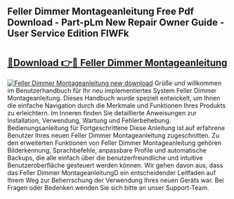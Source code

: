 ## Feller Dimmer Montageanleitung Free Pdf Download - Part-pLm New Repair Owner Guide - User Service Edition FlWFk

# <h2><a href="http://df7xqg.blite.top/?on=Feller+Dimmer+Montageanleitung">🔗Download 👉🔴 Feller Dimmer Montageanleitung</a></h2>

[![Feller Dimmer Montageanleitung new download](https://i.imgur.com/lujVjoI.png)](http://df7xqg.blite.top/?on=Feller+Dimmer+Montageanleitung)
Grüße und willkommen im Benutzerhandbuch für Ihr neu implementiertes System Feller Dimmer Montageanleitung. Dieses Handbuch wurde speziell entwickelt, um Ihnen die einfache Navigation durch die Merkmale und Funktionen Ihres Produkts zu erleichtern. Im Inneren finden Sie detaillierte Anweisungen zur Installation, Verwendung, Wartung und Fehlerbehebung. Bedienungsanleitung für Fortgeschrittene Diese Anleitung ist auf erfahrene Benutzer Ihres neuen Feller Dimmer Montageanleitung zugeschnitten. Zu den erweiterten Funktionen von Feller Dimmer Montageanleitung gehören Bilderkennung, Sprachbefehle, anpassbare Profile und automatische Backups, die alle einfach über die benutzerfreundliche und intuitive Benutzeroberfläche gesteuert werden können. Wir gehen davon aus, dass das Feller Dimmer MontageanleitungD ein entscheidender Leitfaden auf Ihrem Weg zur Beherrschung der Verwendung Ihres neuen Geräts war. Bei Fragen oder Bedenken wenden Sie sich bitte an unser Support-Team.
